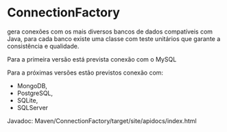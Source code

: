 # ConnectionFactory

gera conexões com os mais diversos bancos de dados compatíveis com Java, para cada banco existe uma classe com teste unitários que garante a consistência e qualidade.

Para a primeira versão está prevista conexão com o MySQL

Para a próximas versões estão previstos conexão com:

- MongoDB,
- PostgreSQL,
- SQLite,
- SQLServer

Javadoc: Maven/ConnectionFactory/target/site/apidocs/index.html

